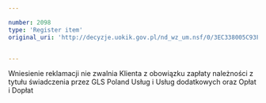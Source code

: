 ```yaml
---

number: 2098
type: 'Register item'
original_uri: 'http://decyzje.uokik.gov.pl/nd_wz_um.nsf/0/3EC338005C93F68DC12577EA00281602?OpenDocument'


---
```


Wniesienie reklamacji nie zwalnia Klienta z obowiązku zapłaty należności z tytułu świadczenia przez GLS Poland Usług i Usług dodatkowych oraz Opłat i Dopłat
